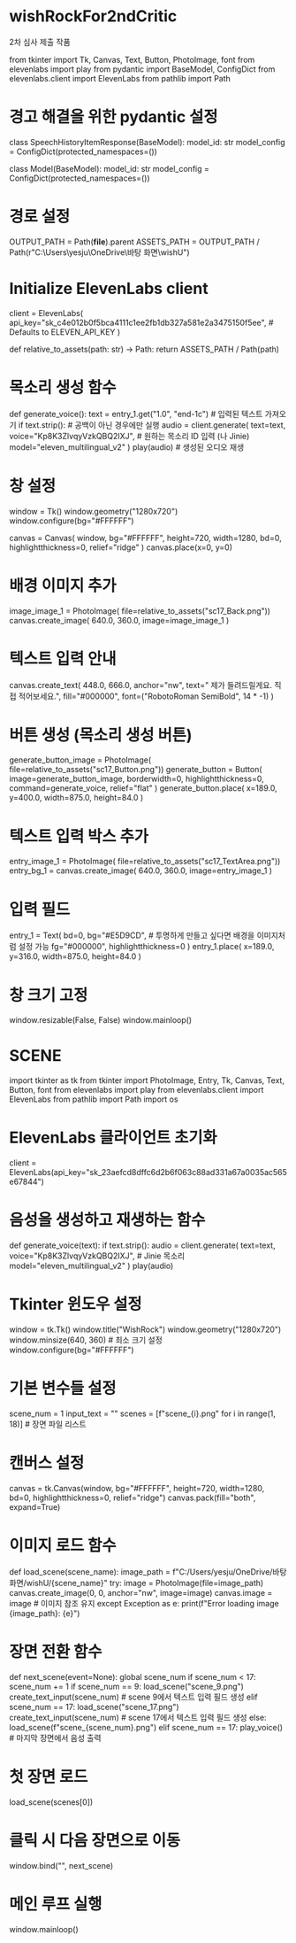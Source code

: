 # wishRockFor2ndCritic
2차 심사 제출 작품

from tkinter import Tk, Canvas, Text, Button, PhotoImage, font
from elevenlabs import play
from pydantic import BaseModel, ConfigDict
from elevenlabs.client import ElevenLabs
from pathlib import Path

# 경고 해결을 위한 pydantic 설정
class SpeechHistoryItemResponse(BaseModel):
    model_id: str
    model_config = ConfigDict(protected_namespaces=())

class Model(BaseModel):
    model_id: str
    model_config = ConfigDict(protected_namespaces=())

# 경로 설정
OUTPUT_PATH = Path(__file__).parent
ASSETS_PATH = OUTPUT_PATH / Path(r"C:\Users\yesju\OneDrive\바탕 화면\wishU")

# Initialize ElevenLabs client
client = ElevenLabs(
    api_key="sk_c4e012b0f5bca4111c1ee2fb1db327a581e2a3475150f5ee",  # Defaults to ELEVEN_API_KEY
)

def relative_to_assets(path: str) -> Path:
    return ASSETS_PATH / Path(path)

# 목소리 생성 함수
def generate_voice():
    text = entry_1.get("1.0", "end-1c")  # 입력된 텍스트 가져오기
    if text.strip():  # 공백이 아닌 경우에만 실행
        audio = client.generate(
            text=text,
            voice="Kp8K3ZlvqyVzkQBQ2IXJ",  # 원하는 목소리 ID 입력 (나 Jinie)
            model="eleven_multilingual_v2"
        )
        play(audio)  # 생성된 오디오 재생

# 창 설정
window = Tk()
window.geometry("1280x720")
window.configure(bg="#FFFFFF")

canvas = Canvas(
    window,
    bg="#FFFFFF",
    height=720,
    width=1280,
    bd=0,
    highlightthickness=0,
    relief="ridge"
)
canvas.place(x=0, y=0)

# 배경 이미지 추가
image_image_1 = PhotoImage(
    file=relative_to_assets("sc17_Back.png"))
canvas.create_image(
    640.0,
    360.0,
    image=image_image_1
)

# 텍스트 입력 안내
canvas.create_text(
    448.0,
    666.0,
    anchor="nw",
    text="               제가 들려드릴게요. 직접 적어보세요.",
    fill="#000000",
    font=("RobotoRoman SemiBold", 14 * -1)
)

# 버튼 생성 (목소리 생성 버튼)
generate_button_image = PhotoImage(
    file=relative_to_assets("sc17_Button.png"))
generate_button = Button(
    image=generate_button_image,
    borderwidth=0,
    highlightthickness=0,
    command=generate_voice,
    relief="flat"
)
generate_button.place(
    x=189.0,
    y=400.0,
    width=875.0,
    height=84.0
)

# 텍스트 입력 박스 추가
entry_image_1 = PhotoImage(
    file=relative_to_assets("sc17_TextArea.png"))
entry_bg_1 = canvas.create_image(
    640.0,
    360.0,
    image=entry_image_1
)

# 입력 필드
entry_1 = Text(
    bd=0,
    bg="#E5D9CD",  # 투명하게 만들고 싶다면 배경을 이미지처럼 설정 가능
    fg="#000000",
    highlightthickness=0
)
entry_1.place(
    x=189.0,
    y=316.0,
    width=875.0,
    height=84.0
)

# 창 크기 고정
window.resizable(False, False)
window.mainloop()



# SCENE

import tkinter as tk
from tkinter import PhotoImage, Entry, Tk, Canvas, Text, Button, font
from elevenlabs import play
from elevenlabs.client import ElevenLabs
from pathlib import Path
import os

# ElevenLabs 클라이언트 초기화
client = ElevenLabs(api_key="sk_23aefcd8dffc6d2b6f063c88ad331a67a0035ac565e67844")

# 음성을 생성하고 재생하는 함수
def generate_voice(text):
    if text.strip():
        audio = client.generate(
            text=text,
            voice="Kp8K3ZlvqyVzkQBQ2IXJ",  # Jinie 목소리
            model="eleven_multilingual_v2"
        )
        play(audio)

# Tkinter 윈도우 설정
window = tk.Tk()
window.title("WishRock")
window.geometry("1280x720")
window.minsize(640, 360)  # 최소 크기 설정
window.configure(bg="#FFFFFF")

# 기본 변수들 설정
scene_num = 1
input_text = ""
scenes = [f"scene_{i}.png" for i in range(1, 18)]  # 장면 파일 리스트

# 캔버스 설정
canvas = tk.Canvas(window, bg="#FFFFFF", height=720, width=1280, bd=0, highlightthickness=0, relief="ridge")
canvas.pack(fill="both", expand=True)

# 이미지 로드 함수
def load_scene(scene_name):
    image_path = f"C:/Users/yesju/OneDrive/바탕 화면/wishU/{scene_name}"
    try:
        image = PhotoImage(file=image_path)
        canvas.create_image(0, 0, anchor="nw", image=image)
        canvas.image = image  # 이미지 참조 유지
    except Exception as e:
        print(f"Error loading image {image_path}: {e}")

# 장면 전환 함수
def next_scene(event=None):
    global scene_num
    if scene_num < 17:
        scene_num += 1
        if scene_num == 9:
            load_scene("scene_9.png")
            create_text_input(scene_num)  # scene 9에서 텍스트 입력 필드 생성
        elif scene_num == 17:
            load_scene("scene_17.png")
            create_text_input(scene_num)  # scene 17에서 텍스트 입력 필드 생성
        else:
            load_scene(f"scene_{scene_num}.png")
    elif scene_num == 17:
        play_voice()  # 마지막 장면에서 음성 출력

# 첫 장면 로드
load_scene(scenes[0])

# 클릭 시 다음 장면으로 이동
window.bind("<Button-1>", next_scene)

# 메인 루프 실행
window.mainloop()
